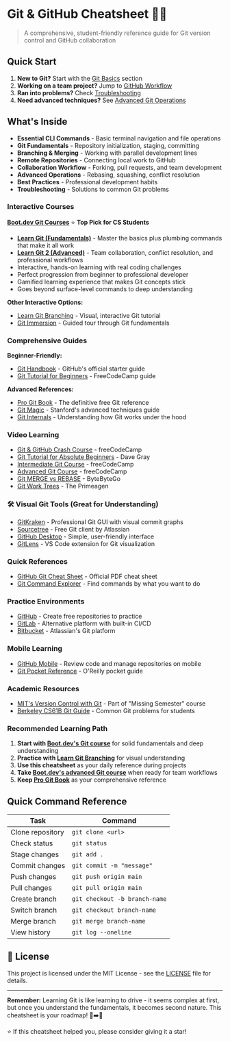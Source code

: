 # Git & GitHub Cheatsheet 🐙🐱

> A comprehensive, student-friendly reference guide for Git version control and GitHub collaboration

## Quick Start

1. **New to Git?** Start with the [Git Basics](git-github-cheatsheet.md#git-basics) section
2. **Working on a team project?** Jump to [GitHub Workflow](git-github-cheatsheet.md#github-workflow)
3. **Ran into problems?** Check [Troubleshooting](git-github-cheatsheet.md#troubleshooting)
4. **Need advanced techniques?** See [Advanced Git Operations](git-github-cheatsheet.md#advanced-git-operations)

## What's Inside

- **Essential CLI Commands** - Basic terminal navigation and file operations
- **Git Fundamentals** - Repository initialization, staging, committing
- **Branching & Merging** - Working with parallel development lines
- **Remote Repositories** - Connecting local work to GitHub
- **Collaboration Workflow** - Forking, pull requests, and team development
- **Advanced Operations** - Rebasing, squashing, conflict resolution
- **Best Practices** - Professional development habits
- **Troubleshooting** - Solutions to common Git problems

### Interactive Courses

**[Boot.dev Git Courses](https://www.boot.dev/courses/learn-git)** ⭐ **Top Pick for CS Students**
- **[Learn Git (Fundamentals)](https://www.boot.dev/courses/learn-git)** - Master the basics plus plumbing commands that make it all work
- **[Learn Git 2 (Advanced)](https://www.boot.dev/courses/learn-git-2)** - Team collaboration, conflict resolution, and professional workflows
- Interactive, hands-on learning with real coding challenges
- Perfect progression from beginner to professional developer
- Gamified learning experience that makes Git concepts stick
- Goes beyond surface-level commands to deep understanding

**Other Interactive Options:**
- [Learn Git Branching](https://learngitbranching.js.org/) - Visual, interactive Git tutorial
- [Git Immersion](https://gitimmersion.com/) - Guided tour through Git fundamentals

### Comprehensive Guides

**Beginner-Friendly:**
- [Git Handbook](https://guides.github.com/introduction/git-handbook/) - GitHub's official starter guide
- [Git Tutorial for Beginners](https://www.freecodecamp.org/news/git-and-github-for-beginners/) - FreeCodeCamp guide

**Advanced References:**
- [Pro Git Book](https://git-scm.com/book) - The definitive free Git reference
- [Git Magic](http://www-cs-students.stanford.edu/~blynn/gitmagic/) - Stanford's advanced techniques guide
- [Git Internals](https://github.com/pluralsight/git-internals-pdf) - Understanding how Git works under the hood

### Video Learning

- [Git & GitHub Crash Course](https://www.youtube.com/watch?v=RGOj5yH7evk) - freeCodeCamp
- [Git Tutorial for Absolute Beginners](https://www.youtube.com/watch?v=CvUiKWv2-C0) - Dave Gray
- [Intermediate Git Course](https://www.youtube.com/watch?v=Uszj_k0DGsg) - freeCodeCamp
- [Advanced Git Course](https://www.youtube.com/watch?v=qsTthZi23VE) - freeCodeCamp
- [Git MERGE vs REBASE](https://www.youtube.com/watch?v=0chZFIZLR_0) - ByteByteGo
- [Git Work Trees](https://youtu.be/2uEqYw-N8uE?si=wI5W2UCSw7HFD1be) - The Primeagen

### 🛠 Visual Git Tools (Great for Understanding)

- [GitKraken](https://www.gitkraken.com/) - Professional Git GUI with visual commit graphs
- [Sourcetree](https://www.sourcetreeapp.com/) - Free Git client by Atlassian
- [GitHub Desktop](https://desktop.github.com/) - Simple, user-friendly interface
- [GitLens](https://gitlens.amod.io/) - VS Code extension for Git visualization

### Quick References

- [GitHub Git Cheat Sheet](https://education.github.com/git-cheat-sheet-education.pdf) - Official PDF cheat sheet
- [Git Command Explorer](https://git.gaozih.com/) - Find commands by what you want to do

### Practice Environments

- [GitHub](https://github.com/) - Create free repositories to practice
- [GitLab](https://gitlab.com/) - Alternative platform with built-in CI/CD
- [Bitbucket](https://bitbucket.org/) - Atlassian's Git platform

### Mobile Learning

- [GitHub Mobile](https://github.com/mobile/) - Review code and manage repositories on mobile
- [Git Pocket Reference](https://www.oreilly.com/library/view/git-pocket-reference/9781449327507/) - O'Reilly pocket guide

### Academic Resources

- [MIT's Version Control with Git](https://missing.csail.mit.edu/2020/version-control/) - Part of "Missing Semester" course
- [Berkeley CS61B Git Guide](https://sp21.datastructur.es/materials/guides/git-wtfs.html) - Common Git problems for students

### Recommended Learning Path

1. **Start with [Boot.dev's Git course](https://www.boot.dev/courses/learn-git)** for solid fundamentals and deep understanding
2. **Practice with [Learn Git Branching](https://learngitbranching.js.org/)** for visual understanding  
3. **Use this cheatsheet** as your daily reference during projects
4. **Take [Boot.dev's advanced Git course](https://www.boot.dev/courses/learn-git-2)** when ready for team workflows
5. **Keep [Pro Git Book](https://git-scm.com/book)** as your comprehensive reference

## Quick Command Reference

| Task | Command |
|------|---------|
| Clone repository | `git clone <url>` |
| Check status | `git status` |
| Stage changes | `git add .` |
| Commit changes | `git commit -m "message"` |
| Push changes | `git push origin main` |
| Pull changes | `git pull origin main` |
| Create branch | `git checkout -b branch-name` |
| Switch branch | `git checkout branch-name` |
| Merge branch | `git merge branch-name` |
| View history | `git log --oneline` |

## 📄 License

This project is licensed under the MIT License - see the [LICENSE](LICENSE) file for details.

---

**Remember:** Learning Git is like learning to drive - it seems complex at first, but once you understand the fundamentals, it becomes second nature. This cheatsheet is your roadmap! 🚗➡️🏁

⭐ If this cheatsheet helped you, please consider giving it a star!
